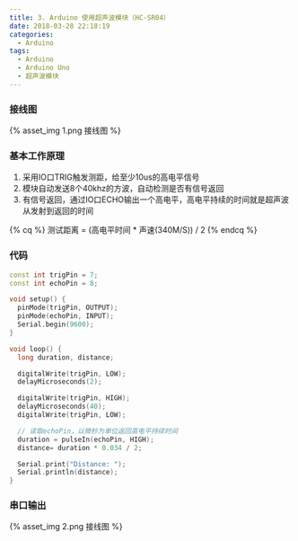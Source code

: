 ```yaml
---
title: 3. Arduino 使用超声波模块（HC-SR04）
date: 2018-03-28 22:18:19
categories:
  - Arduino
tags:
  - Arduino
  - Arduino Uno
  - 超声波模块
---
```


### 接线图
{% asset_img 1.png 接线图 %}

<!-- more -->

### 基本工作原理
1. 采用IO口TRIG触发测距，给至少10us的高电平信号
2. 模块自动发送8个40khz的方波，自动检测是否有信号返回
3. 有信号返回，通过IO口ECHO输出一个高电平，高电平持续的时间就是超声波从发射到返回的时间

{% cq %} 测试距离 = (高电平时间 * 声速(340M/S)) / 2 {% endcq %}

### 代码
```cpp
const int trigPin = 7;
const int echoPin = 8;

void setup() {
  pinMode(trigPin, OUTPUT);
  pinMode(echoPin, INPUT);
  Serial.begin(9600);
}

void loop() {
  long duration, distance;

  digitalWrite(trigPin, LOW);
  delayMicroseconds(2);

  digitalWrite(trigPin, HIGH);
  delayMicroseconds(40);
  digitalWrite(trigPin, LOW);

  // 读取echoPin，以微秒为单位返回高电平持续时间
  duration = pulseIn(echoPin, HIGH);
  distance= duration * 0.034 / 2;

  Serial.print("Distance: ");
  Serial.println(distance);
}
```

### 串口输出
{% asset_img 2.png 接线图 %}

